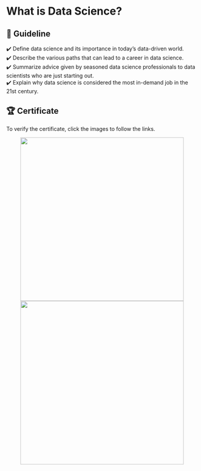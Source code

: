 # What is Data Science?

## 📑 Guideline
✔️ Define data science and its importance in today’s data-driven world.</br>
✔️ Describe the various paths that can lead to a career in data science.</br>
✔️ Summarize  advice given by seasoned data science professionals to data scientists who are just starting out. </br>
✔️ Explain why data science is considered the most in-demand job in the 21st century. </br>


## 🏆 Certificate 
To verify the certificate, click the images to follow the links.

<p align="middle">
  <a href="https://coursera.org/share/970e6e82c30dde16533684bc2af55d90"><img src="https://github.com/wangkuanhua/Image/blob/main/IBM-Data-Science-Professional-Certificate/01.%20What%20is%20Data%20Science/Certificate-What_is_Data_Science.png" height="430"></a>
  <a href="https://www.credly.com/badges/10fffe90-a6fb-4582-9cf0-b434fbe78ae2"><img src="https://github.com/wangkuanhua/Image/blob/main/IBM-Data-Science-Professional-Certificate/01.%20What%20is%20Data%20Science/Badge-What_is_Data_Science.png" height="430"></a>
</p>






